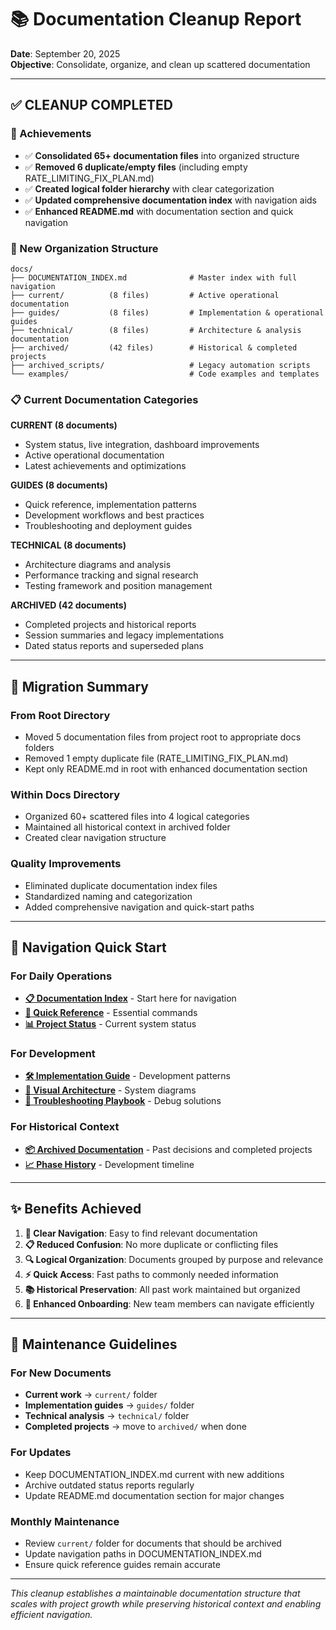 # 📚 Documentation Cleanup Report

**Date**: September 20, 2025  
**Objective**: Consolidate, organize, and clean up scattered documentation

---

## ✅ **CLEANUP COMPLETED**

### **🎯 Achievements**
- ✅ **Consolidated 65+ documentation files** into organized structure
- ✅ **Removed 6 duplicate/empty files** (including empty RATE_LIMITING_FIX_PLAN.md)
- ✅ **Created logical folder hierarchy** with clear categorization
- ✅ **Updated comprehensive documentation index** with navigation aids
- ✅ **Enhanced README.md** with documentation section and quick navigation

### **📁 New Organization Structure**

```
docs/
├── DOCUMENTATION_INDEX.md              # Master index with full navigation
├── current/          (8 files)         # Active operational documentation
├── guides/           (8 files)         # Implementation & operational guides  
├── technical/        (8 files)         # Architecture & analysis documentation
├── archived/         (42 files)        # Historical & completed projects
├── archived_scripts/                   # Legacy automation scripts
└── examples/                           # Code examples and templates
```

### **📋 Current Documentation Categories**

**CURRENT (8 documents)**
- System status, live integration, dashboard improvements
- Active operational documentation
- Latest achievements and optimizations

**GUIDES (8 documents)**  
- Quick reference, implementation patterns
- Development workflows and best practices
- Troubleshooting and deployment guides

**TECHNICAL (8 documents)**
- Architecture diagrams and analysis
- Performance tracking and signal research
- Testing framework and position management

**ARCHIVED (42 documents)**
- Completed projects and historical reports
- Session summaries and legacy implementations
- Dated status reports and superseded plans

---

## 🔄 **Migration Summary**

### **From Root Directory**
- Moved 5 documentation files from project root to appropriate docs folders
- Removed 1 empty duplicate file (RATE_LIMITING_FIX_PLAN.md)
- Kept only README.md in root with enhanced documentation section

### **Within Docs Directory**
- Organized 60+ scattered files into 4 logical categories
- Maintained all historical context in archived folder
- Created clear navigation structure

### **Quality Improvements**
- Eliminated duplicate documentation index files
- Standardized naming and categorization
- Added comprehensive navigation and quick-start paths

---

## 📍 **Navigation Quick Start**

### **For Daily Operations**
- **[📋 Documentation Index](DOCUMENTATION_INDEX.md)** - Start here for navigation
- **[🚀 Quick Reference](guides/QUICK_REFERENCE.md)** - Essential commands
- **[📊 Project Status](current/PROJECT_STATUS.md)** - Current system status

### **For Development**
- **[🛠️ Implementation Guide](guides/IMPLEMENTATION_GUIDE.md)** - Development patterns
- **[📐 Visual Architecture](technical/VISUAL_ARCHITECTURE.md)** - System diagrams
- **[🔧 Troubleshooting Playbook](guides/TROUBLESHOOTING_PLAYBOOK.md)** - Debug solutions

### **For Historical Context**
- **[📦 Archived Documentation](archived/)** - Past decisions and completed projects
- **[📈 Phase History](archived/PHASE_HISTORY.md)** - Development timeline

---

## ✨ **Benefits Achieved**

1. **🎯 Clear Navigation**: Easy to find relevant documentation
2. **📋 Reduced Confusion**: No more duplicate or conflicting files
3. **🔍 Logical Organization**: Documents grouped by purpose and relevance
4. **⚡ Quick Access**: Fast paths to commonly needed information
5. **📚 Historical Preservation**: All past work maintained but organized
6. **🚀 Enhanced Onboarding**: New team members can navigate efficiently

---

## 🔄 **Maintenance Guidelines**

### **For New Documents**
- **Current work** → `current/` folder
- **Implementation guides** → `guides/` folder  
- **Technical analysis** → `technical/` folder
- **Completed projects** → move to `archived/` when done

### **For Updates**
- Keep DOCUMENTATION_INDEX.md current with new additions
- Archive outdated status reports regularly
- Update README.md documentation section for major changes

### **Monthly Maintenance**
- Review `current/` folder for documents that should be archived
- Update navigation paths in DOCUMENTATION_INDEX.md
- Ensure quick reference guides remain accurate

---

*This cleanup establishes a maintainable documentation structure that scales with project growth while preserving historical context and enabling efficient navigation.*
